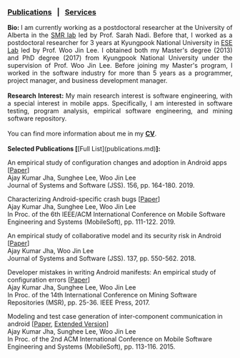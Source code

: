 
### [Publications](publications.md) &nbsp;&nbsp;|&nbsp;&nbsp; [Services](services.md) <!--&nbsp;&nbsp;|&nbsp;&nbsp; [Teaching](teaching.md)-->
<div style="text-align: justify"> <b>Bio: </b>I am currently working as a postdoctoral researcher at the University of Alberta in the
 <a href="https://sarahnadi.org/smr/" target="_blank">SMR lab</a> led by Prof. Sarah Nadi. Before that, I worked as a 
 postdoctoral researcher for 3 years at Kyungpook National University in <a href="http://selab.knu.ac.kr/dokuwiki/doku.php" target="_blank">ESE Lab</a> 
 led by Prof. Woo Jin Lee. I obtained both my Master's degree (2013) and PhD degree (2017) from Kyungpook National University 
 under the supervision of Prof. Woo Jin Lee. Before joining my Master's program, I worked in the software industry for more than 5 years
 as a programmer, project manager, and business development manager.
 <br>
 <br>
 <b>Research Interest: </b>My main research interest is software engineering, with a special interest in mobile apps. 
 Specifically, I am interested in software testing, program analysis, empirical software engineering, and mining software repository. 
 <br>
 <br>
 You can find more information about me in my <a href="doc/CV_Ajay.pdf" target="_blank"><b>CV</b></a>.</div>
 
 <br>
 <b>Selected Publications [</b>[Full List](publications.md)<b>]:</b>
  
 An empirical study of configuration changes and adoption in Android apps [<a href="papers/jss19.pdf" target="_blank">Paper</a>]
 <br>Ajay Kumar Jha, Sunghee Lee, Woo Jin Lee
 <br>Journal of Systems and Software (JSS). 156, pp. 164-180. 2019.
 
 Characterizing Android-specific crash bugs [<a href="papers/mobilesoft19.pdf" target="_blank">Paper</a>]
 <br>Ajay Kumar Jha, Sunghee Lee, Woo Jin Lee
 <br>In Proc. of the 6th IEEE/ACM International Conference on Mobile Software Engineering and Systems (MobileSoft), pp. 111-122. 2019.
 
 An empirical study of collaborative model and its security risk in Android [<a href="papers/jss18.pdf" target="_blank">Paper</a>]
 <br>Ajay Kumar Jha, Woo Jin Lee
 <br>Journal of Systems and Software (JSS). 137, pp. 550-562. 2018.
 
 Developer mistakes in writing Android manifests: An empirical study of configuration errors [<a href="papers/msr17.pdf" target="_blank">Paper</a>]
 <br>Ajay Kumar Jha, Sunghee Lee, Woo Jin Lee
 <br>In Proc. of the 14th International Conference on Mining Software Repositories (MSR), pp. 25-36. IEEE Press, 2017.
 
 Modeling and test case generation of inter-component communication in android [<a href="papers/mobilesoft15.pdf" target="_blank">Paper</a>, <a href="papers/mobilesoft15ext.pdf" target="_blank">Extended Version</a>]
 <br>Ajay Kumar Jha, Sunghee Lee, Woo Jin Lee
 <br>In Proc. of the 2nd ACM International Conference on Mobile Software Engineering and Systems (MobileSoft), pp. 113-116. 2015.
 
 
 

